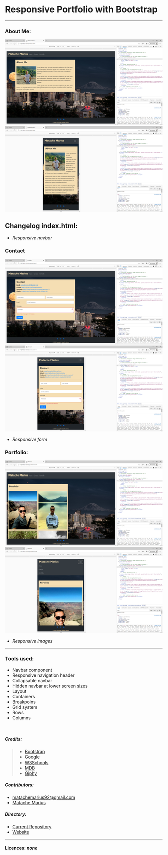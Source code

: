 # Responsive Portfolio with Bootstrap



___
### About Me:
![Portfolio](./assets/8.png)
![Portfolio](./assets/7.png)

## Changelog index.html:

* _Responsive navbar_

### Contact
![Portfolio](./assets/6.png)
![Portfolio](./assets/10.png)
* _Responsive form_

### Portfolio:
![Portfolio](./assets/9.png)
![Portfolio](./assets/11.png)

* _Responsive images_
---
### Tools used:
* Navbar component
* Responsive navigation header
* Collapsable navbar
* Hidden navbar at lower screen sizes
* Layout
* Containers
* Breakpoins
* Grid system
* Rows
* Columns

<br>




##### Credits:
>* [Bootstrap](https://getbootstrap.com/)
>* [Google](https://www.google.com/)
>* [W3Schools](https://www.w3schools.com/)
>* [MDB](https://mdbootstrap.com/)
>* [Giphy](https://giphy.com/)

##### Contributors:

* matachemarius92@gmail.com
* [Matache Marius](https://github.com/MatacheMarius)
##### Directory:
* [Current Repository](https://github.com/MatacheMarius/H2_Bootstrap_Portfolio)
* [Website](https://matachemarius.github.io/H2_Bootstrap_Portfolio/.)
---
#### Licences: **_none_**
